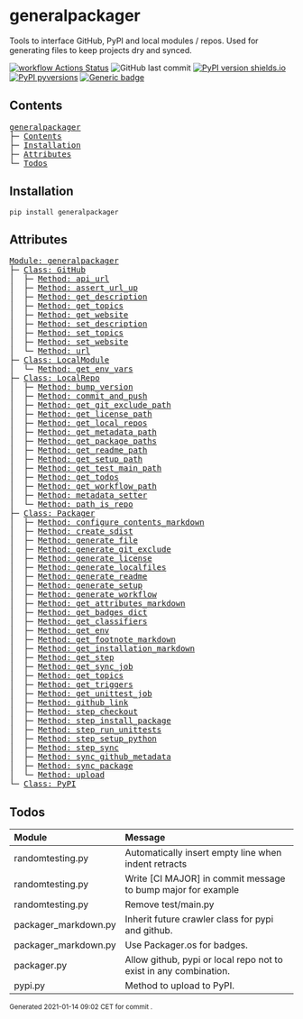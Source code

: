 # generalpackager
Tools to interface GitHub, PyPI and local modules / repos. Used for generating files to keep projects dry and synced.

[![workflow Actions Status](https://github.com/ManderaGeneral/generalpackager/workflows/workflow/badge.svg)](https://github.com/ManderaGeneral/generalpackager/actions)
![GitHub last commit](https://img.shields.io/github/last-commit/ManderaGeneral/generalpackager)
[![PyPI version shields.io](https://img.shields.io/pypi/v/generalpackager.svg)](https://pypi.org/project/generalpackager/)
[![PyPI pyversions](https://img.shields.io/pypi/pyversions/generalpackager.svg)](https://pypi.python.org/pypi/generalpackager/)
[![Generic badge](https://img.shields.io/badge/platforms-Windows%20%7C%20Ubuntu%20%7C%20MacOS-blue.svg)](https://shields.io/)

## Contents
<pre>
<a href='#generalpackager'>generalpackager</a>
├─ <a href='#Contents'>Contents</a>
├─ <a href='#Installation'>Installation</a>
├─ <a href='#Attributes'>Attributes</a>
└─ <a href='#Todos'>Todos</a>
</pre>

## Installation
```
pip install generalpackager
```

## Attributes
<pre>
<a href='https://github.com/ManderaGeneral/generalpackager/blob//generalpackager/__init__.py#L1'>Module: generalpackager</a>
├─ <a href='https://github.com/ManderaGeneral/generalpackager/blob//generalpackager/api/github.py#L7'>Class: GitHub</a>
│  ├─ <a href='https://github.com/ManderaGeneral/generalpackager/blob//generalpackager/api/github.py#L25'>Method: api_url</a>
│  ├─ <a href='https://github.com/ManderaGeneral/generalpackager/blob//generalpackager/api/github.py#L15'>Method: assert_url_up</a>
│  ├─ <a href='https://github.com/ManderaGeneral/generalpackager/blob//generalpackager/api/github.py#L53'>Method: get_description</a>
│  ├─ <a href='https://github.com/ManderaGeneral/generalpackager/blob//generalpackager/api/github.py#L40'>Method: get_topics</a>
│  ├─ <a href='https://github.com/ManderaGeneral/generalpackager/blob//generalpackager/api/github.py#L29'>Method: get_website</a>
│  ├─ <a href='https://github.com/ManderaGeneral/generalpackager/blob//generalpackager/api/github.py#L59'>Method: set_description</a>
│  ├─ <a href='https://github.com/ManderaGeneral/generalpackager/blob//generalpackager/api/github.py#L46'>Method: set_topics</a>
│  ├─ <a href='https://github.com/ManderaGeneral/generalpackager/blob//generalpackager/api/github.py#L35'>Method: set_website</a>
│  └─ <a href='https://github.com/ManderaGeneral/generalpackager/blob//generalpackager/api/github.py#L21'>Method: url</a>
├─ <a href='https://github.com/ManderaGeneral/generalpackager/blob//generalpackager/api/local_module.py#L5'>Class: LocalModule</a>
│  └─ <a href='https://github.com/ManderaGeneral/generalpackager/blob//generalpackager/api/local_module.py#L20'>Method: get_env_vars</a>
├─ <a href='https://github.com/ManderaGeneral/generalpackager/blob//generalpackager/api/local_repo.py#L10'>Class: LocalRepo</a>
│  ├─ <a href='https://github.com/ManderaGeneral/generalpackager/blob//generalpackager/api/local_repo.py#L127'>Method: bump_version</a>
│  ├─ <a href='https://github.com/ManderaGeneral/generalpackager/blob//generalpackager/api/local_repo.py#L115'>Method: commit_and_push</a>
│  ├─ <a href='https://github.com/ManderaGeneral/generalpackager/blob//generalpackager/api/local_repo.py#L55'>Method: get_git_exclude_path</a>
│  ├─ <a href='https://github.com/ManderaGeneral/generalpackager/blob//generalpackager/api/local_repo.py#L63'>Method: get_license_path</a>
│  ├─ <a href='https://github.com/ManderaGeneral/generalpackager/blob//generalpackager/api/local_repo.py#L79'>Method: get_local_repos</a>
│  ├─ <a href='https://github.com/ManderaGeneral/generalpackager/blob//generalpackager/api/local_repo.py#L51'>Method: get_metadata_path</a>
│  ├─ <a href='https://github.com/ManderaGeneral/generalpackager/blob//generalpackager/api/local_repo.py#L75'>Method: get_package_paths</a>
│  ├─ <a href='https://github.com/ManderaGeneral/generalpackager/blob//generalpackager/api/local_repo.py#L47'>Method: get_readme_path</a>
│  ├─ <a href='https://github.com/ManderaGeneral/generalpackager/blob//generalpackager/api/local_repo.py#L59'>Method: get_setup_path</a>
│  ├─ <a href='https://github.com/ManderaGeneral/generalpackager/blob//generalpackager/api/local_repo.py#L71'>Method: get_test_main_path</a>
│  ├─ <a href='https://github.com/ManderaGeneral/generalpackager/blob//generalpackager/api/local_repo.py#L95'>Method: get_todos</a>
│  ├─ <a href='https://github.com/ManderaGeneral/generalpackager/blob//generalpackager/api/local_repo.py#L67'>Method: get_workflow_path</a>
│  ├─ <a href='https://github.com/ManderaGeneral/generalpackager/blob//generalpackager/api/local_repo.py#L38'>Method: metadata_setter</a>
│  └─ <a href='https://github.com/ManderaGeneral/generalpackager/blob//generalpackager/api/local_repo.py#L84'>Method: path_is_repo</a>
├─ <a href='https://github.com/ManderaGeneral/generalpackager/blob//generalpackager/packager.py#L18'>Class: Packager</a>
│  ├─ <a href='https://github.com/ManderaGeneral/generalpackager/blob//generalpackager/packager_markdown.py#L39'>Method: configure_contents_markdown</a>
│  ├─ <a href='https://github.com/ManderaGeneral/generalpackager/blob//generalpackager/packager_pypi.py#L6'>Method: create_sdist</a>
│  ├─ <a href='https://github.com/ManderaGeneral/generalpackager/blob//generalpackager/packager_files.py#L8'>Method: generate_file</a>
│  ├─ <a href='https://github.com/ManderaGeneral/generalpackager/blob//generalpackager/packager_files.py#L58'>Method: generate_git_exclude</a>
│  ├─ <a href='https://github.com/ManderaGeneral/generalpackager/blob//generalpackager/packager_files.py#L64'>Method: generate_license</a>
│  ├─ <a href='https://github.com/ManderaGeneral/generalpackager/blob//generalpackager/packager.py#L53'>Method: generate_localfiles</a>
│  ├─ <a href='https://github.com/ManderaGeneral/generalpackager/blob//generalpackager/packager_markdown.py#L83'>Method: generate_readme</a>
│  ├─ <a href='https://github.com/ManderaGeneral/generalpackager/blob//generalpackager/packager_files.py#L16'>Method: generate_setup</a>
│  ├─ <a href='https://github.com/ManderaGeneral/generalpackager/blob//generalpackager/packager_files.py#L76'>Method: generate_workflow</a>
│  ├─ <a href='https://github.com/ManderaGeneral/generalpackager/blob//generalpackager/packager_markdown.py#L68'>Method: get_attributes_markdown</a>
│  ├─ <a href='https://github.com/ManderaGeneral/generalpackager/blob//generalpackager/packager_markdown.py#L9'>Method: get_badges_dict</a>
│  ├─ <a href='https://github.com/ManderaGeneral/generalpackager/blob//generalpackager/packager_metadata.py#L26'>Method: get_classifiers</a>
│  ├─ <a href='https://github.com/ManderaGeneral/generalpackager/blob//generalpackager/packager_workflow.py#L62'>Method: get_env</a>
│  ├─ <a href='https://github.com/ManderaGeneral/generalpackager/blob//generalpackager/packager_markdown.py#L75'>Method: get_footnote_markdown</a>
│  ├─ <a href='https://github.com/ManderaGeneral/generalpackager/blob//generalpackager/packager_markdown.py#L22'>Method: get_installation_markdown</a>
│  ├─ <a href='https://github.com/ManderaGeneral/generalpackager/blob//generalpackager/packager_workflow.py#L35'>Method: get_step</a>
│  ├─ <a href='https://github.com/ManderaGeneral/generalpackager/blob//generalpackager/packager_workflow.py#L82'>Method: get_sync_job</a>
│  ├─ <a href='https://github.com/ManderaGeneral/generalpackager/blob//generalpackager/packager_metadata.py#L16'>Method: get_topics</a>
│  ├─ <a href='https://github.com/ManderaGeneral/generalpackager/blob//generalpackager/packager_workflow.py#L27'>Method: get_triggers</a>
│  ├─ <a href='https://github.com/ManderaGeneral/generalpackager/blob//generalpackager/packager_workflow.py#L96'>Method: get_unittest_job</a>
│  ├─ <a href='https://github.com/ManderaGeneral/generalpackager/blob//generalpackager/packager_markdown.py#L60'>Method: github_link</a>
│  ├─ <a href='https://github.com/ManderaGeneral/generalpackager/blob//generalpackager/packager_workflow.py#L42'>Method: step_checkout</a>
│  ├─ <a href='https://github.com/ManderaGeneral/generalpackager/blob//generalpackager/packager_workflow.py#L53'>Method: step_install_package</a>
│  ├─ <a href='https://github.com/ManderaGeneral/generalpackager/blob//generalpackager/packager_workflow.py#L70'>Method: step_run_unittests</a>
│  ├─ <a href='https://github.com/ManderaGeneral/generalpackager/blob//generalpackager/packager_workflow.py#L46'>Method: step_setup_python</a>
│  ├─ <a href='https://github.com/ManderaGeneral/generalpackager/blob//generalpackager/packager_workflow.py#L75'>Method: step_sync</a>
│  ├─ <a href='https://github.com/ManderaGeneral/generalpackager/blob//generalpackager/packager_github.py#L5'>Method: sync_github_metadata</a>
│  ├─ <a href='https://github.com/ManderaGeneral/generalpackager/blob//generalpackager/packager.py#L61'>Method: sync_package</a>
│  └─ <a href='https://github.com/ManderaGeneral/generalpackager/blob//generalpackager/packager_pypi.py#L14'>Method: upload</a>
└─ <a href='https://github.com/ManderaGeneral/generalpackager/blob//generalpackager/api/pypi.py#L3'>Class: PyPI</a>
</pre>

## Todos
| Module               | Message                                                           |
|:---------------------|:------------------------------------------------------------------|
| randomtesting.py     | Automatically insert empty line when indent retracts              |
| randomtesting.py     | Write [CI MAJOR] in commit message to bump major for example      |
| randomtesting.py     | Remove test/main.py                                               |
| packager_markdown.py | Inherit future crawler class for pypi and github.                 |
| packager_markdown.py | Use Packager.os for badges.                                       |
| packager.py          | Allow github, pypi or local repo not to exist in any combination. |
| pypi.py              | Method to upload to PyPI.                                         |

<sup>
Generated 2021-01-14 09:02 CET for commit <a href='https://github.com/ManderaGeneral/generalpackager/commit/'></a>.
</sup>